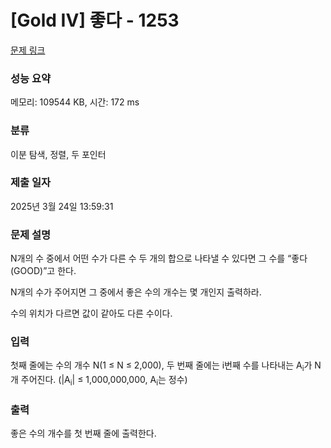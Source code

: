 # [Gold IV] 좋다 - 1253 

[문제 링크](https://www.acmicpc.net/problem/1253) 

### 성능 요약

메모리: 109544 KB, 시간: 172 ms

### 분류

이분 탐색, 정렬, 두 포인터

### 제출 일자

2025년 3월 24일 13:59:31

### 문제 설명

<p style="user-select: auto !important;">N개의 수 중에서 어떤 수가 다른 수 두 개의 합으로 나타낼 수 있다면 그 수를 “좋다(GOOD)”고 한다.</p>

<p style="user-select: auto !important;">N개의 수가 주어지면 그 중에서 좋은 수의 개수는 몇 개인지 출력하라.</p>

<p style="user-select: auto !important;">수의 위치가 다르면 값이 같아도 다른 수이다.</p>

### 입력 

 <p style="user-select: auto !important;">첫째 줄에는 수의 개수 N(1 ≤ N ≤ 2,000), 두 번째 줄에는 i번째 수를 나타내는 A<sub style="user-select: auto !important;">i</sub>가 N개 주어진다. (|A<sub style="user-select: auto !important;">i</sub>| ≤ 1,000,000,000, A<sub style="user-select: auto !important;">i</sub>는 정수)</p>

### 출력 

 <p style="user-select: auto !important;">좋은 수의 개수를 첫 번째 줄에 출력한다.</p>


